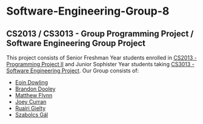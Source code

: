 # Software-Engineering-Group-8
## CS2013 / CS3013 - Group Programming Project / Software Engineering Group Project
This project consists of Senior Freshman Year students enrolled in [CS2013 - Programming Project II](https://scss.tcd.ie/modules/?m=CS2013) and Junior Sophister Year students taking [CS3013 - Software Engineering Project](https://scss.tcd.ie/modules/?m=CS3013).
Our Group consists of:
* [Eoin Dowling](https://github.com/avieor)
* [Brandon Dooley](https://github.com/dooleyb1)
* [Matthew Flynn](https://github.com/)
* [Joey Curran](https://github.com/)
* [Ruairi Gielty](https://github.com/)
* [Szabolcs Gál](https://github.com/)
